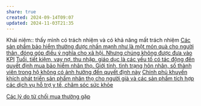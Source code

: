 ```yaml
---
share: true
created: 2024-09-14T09:07
updated: 2024-11-03T21:35
---
```

Khái niệm:: 
thấy mình có trách nhiệm và có khả năng mất trách nhiệm
[Các sản phẩm bảo hiểm thường được nhấn mạnh như là một món quà cho người thân, đóng góp điều ý nghĩa cho xã hội. Nhưng chúng không được đưa vào KPI](./C%C3%A1c%20s%E1%BA%A3n%20ph%E1%BA%A9m%20b%E1%BA%A3o%20hi%E1%BB%83m%20th%C6%B0%E1%BB%9Dng%20%C4%91%C6%B0%E1%BB%A3c%20nh%E1%BA%A5n%20m%E1%BA%A1nh%20nh%C6%B0%20l%C3%A0%20m%E1%BB%99t%20m%C3%B3n%20qu%C3%A0%20cho%20ng%C6%B0%E1%BB%9Di%20th%C3%A2n,%20%C4%91%C3%B3ng%20g%C3%B3p%20%C4%91i%E1%BB%81u%20%C3%BD%20ngh%C4%A9a%20cho%20x%C3%A3%20h%E1%BB%99i.%20Nh%C6%B0ng%20ch%C3%BAng%20kh%C3%B4ng%20%C4%91%C6%B0%E1%BB%A3c%20%C4%91%C6%B0a%20v%C3%A0o%20KPI.md)
[Tuổi, tiết kiệm, vay nợ, thu nhập, giáo dục là các yếu tố có tác động đến quyết định mua bảo hiểm nhân thọ. Giới tính, tình trạng hôn nhân, số thành viên trong hộ không có ảnh hưởng đến quyết định này](../Lo%E1%BA%A1i%20h%C3%ACnh%20b%E1%BA%A3o%20hi%E1%BB%83m/Nh%C3%A2n%20th%E1%BB%8D/Tu%E1%BB%95i,%20ti%E1%BA%BFt%20ki%E1%BB%87m,%20vay%20n%E1%BB%A3,%20thu%20nh%E1%BA%ADp,%20gi%C3%A1o%20d%E1%BB%A5c%20l%C3%A0%20c%C3%A1c%20y%E1%BA%BFu%20t%E1%BB%91%20c%C3%B3%20t%C3%A1c%20%C4%91%E1%BB%99ng%20%C4%91%E1%BA%BFn%20quy%E1%BA%BFt%20%C4%91%E1%BB%8Bnh%20mua%20b%E1%BA%A3o%20hi%E1%BB%83m%20nh%C3%A2n%20th%E1%BB%8D.md)
[Chính phủ khuyến khích phát triển sản phẩm nhân thọ cho người già và các sản phẩm tích hợp các dịch vụ hỗ trợ y tế, chăm sóc sức khỏe](../Lu%E1%BA%ADt,%20%C4%91%E1%BB%8Bnh%20h%C6%B0%E1%BB%9Bng%20c%E1%BB%A7a%20nh%C3%A0%20n%C6%B0%E1%BB%9Bc/Ch%C3%ADnh%20ph%E1%BB%A7%20khuy%E1%BA%BFn%20kh%C3%ADch%20ph%C3%A1t%20tri%E1%BB%83n%20s%E1%BA%A3n%20ph%E1%BA%A9m%20nh%C3%A2n%20th%E1%BB%8D%20cho%20ng%C6%B0%E1%BB%9Di%20gi%C3%A0%20v%C3%A0%20c%C3%A1c%20s%E1%BA%A3n%20ph%E1%BA%A9m%20t%C3%ADch%20h%E1%BB%A3p%20c%C3%A1c%20d%E1%BB%8Bch%20v%E1%BB%A5%20h%E1%BB%97%20tr%E1%BB%A3%20y%20t%E1%BA%BF,%20ch%C4%83m%20s%C3%B3c%20s%E1%BB%A9c%20kh%E1%BB%8Fe.md)

[Các lý do từ chối mua thường gặp](./C%C3%A1c%20l%C3%BD%20do%20t%E1%BB%AB%20ch%E1%BB%91i%20mua%20th%C6%B0%E1%BB%9Dng%20g%E1%BA%B7p.md)
